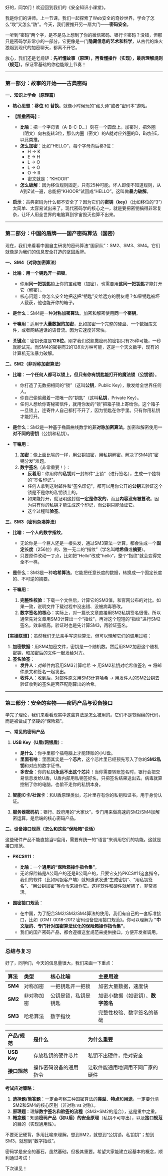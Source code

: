 好的，同学们！欢迎回到我们的《安全知识小课堂》。

我是你们的讲师。上一节课，我们一起探索了Web安全的奇妙世界，学会了怎么“攻”又怎么“防”。今天，我们要推开另一扇大门——**密码安全**。

一听到“密码”两个字，是不是马上想到了你的微信密码、银行卡密码？没错，但那只是密码学非常小的一部分。它更像是一门**隐藏信息的艺术和科学**，从古代的烽火狼烟到现代的加密聊天，都离不开它。

放心，我们还是老规矩：**先听懂故事（原理），再看懂操作（实现），最后理解规则（规范）**。保证零基础的你也能跟上节奏！

---

### **第一部分：故事的开始——古典密码**

**一、知识上学会（原理篇）**

*   **核心思想**：**移位** 和 **替换**。就像小时候玩的“藏头诗”或者“密码本”游戏。
*   **【凯撒密码】**：
    *   **比喻**：把一个字母表（A-B-C-D...）刻在一个圆盘上。加密时，把外圈（明文）向右旋转3位，那么内圈（密文）的A就对应外圈的D，B对应E，以此类推。
    *   **怎么加密**：比如“HELLO”，每个字母向后移3位：
        *   H -> K
        *   E -> H
        *   L -> O
        *   L -> O
        *   O -> R
        *   密文就是：“KHOOR”
    *   **怎么破解**：因为移位规则固定，只有25种可能。坏人即使不知道规则，从A到Z试一遍，总能把“KHOOR”试回成“HELLO”。这叫做**暴力破解**。

*   **启示**：古典密码为什么都不安全了？因为它们的**密钥（key）**（比如移位的“3”）太简单、太容易试出来了。现代密码学的核心之一，就是要把密钥搞得非常复杂，让坏人用全世界的电脑算到宇宙毁灭也算不出来。

---

### **第二部分：中国的盾牌——国产密码算法（国密）**

现在，我们来看看中国自主研发的密码算法“国家队”：SM2、SM3、SM4。它们就像是为我们的信息安全打造的坚固盾牌。

**一、SM4（对称加密算法）**

*   **比喻**：**用一个钥匙开一把锁**。
    *   你用**同一把钥匙**锁上你的宝藏箱（加密），也需要用**这同一把钥匙**才能打开它（解密）。
    *   核心问题：你怎么安全地把这把“钥匙”交给远方的朋友呢？如果钥匙被坏人截获，他也能开你的箱子。

*   **是什么**：SM4是一种**对称加密算法**。加密和解密使用**同一个密钥**。
*   **干嘛用**：适用于**大量数据的加密**，比如加密一个完整的硬盘、一个数据库文件，或者网络通话的语音流。因为它速度非常快。
*   **关键点**：密钥长度是**128位**。刚才我们说凯撒密码的密钥只有25种可能，一秒就能试完。而SM4的密钥有2的128次方种可能，这是一个天文数字，现有的计算机无法暴力破解。

**二、SM2（非对称加密算法）**

*   **比喻**：**一个任何人都可以锁上，但只有你有钥匙能打开的魔法锁（公钥锁）**。
    *   你打造了无数把相同的“锁”（这叫**公钥**，Public Key），散发给全世界任何人。
    *   你自己偷偷藏着一把唯一的“钥匙”（这叫**私钥**，Private Key）。
    *   任何人想给你寄秘密信件，就用你发的“锁”把箱子锁上寄给你。这个箱子一旦锁上，连寄件人自己都打不开了，因为钥匙在你手里。只有你用私钥才能打开。

*   **是什么**：SM2是一种基于椭圆曲线数学的**非对称加密算法**。加密和解密使用**一对不同的密钥**（公钥和私钥）。
*   **干嘛用**：
    1.  **加密**：像上面比喻的一样，用公钥加密，用私钥解密。解决了SM4的“密钥分发”难题。
    2.  **数字签名**（非常重要！）：
        *   **反着用**：你用你的**私钥**对一封邮件“上锁”（进行签名），生成一个独特的“签名印记”。
        *   任何人拿到这封邮件和“签名印记”，都可以用你公开的**公钥**去验证这个锁是不是你的私钥锁上的。
        *   如果能打开，就证明这封信**一定是你发的**，而且**内容没有被篡改**。因为只有你的私钥才能生成这个印记，而公钥只能验证它。
        *   这个过程叫**验签**。

**三、SM3（密码杂凑算法）**

*   **比喻**：**一个人的数字指纹**。
    *   无论你是一个巨人还是一根头发，通过SM3算法一计算，都会生成一个**固定长度**（256位）的、独一无二的“指纹”（学名叫**哈希值**或**摘要**）。
    *   只要原件改动一丁点，比如把“Hello”改成“hello”，整个“指纹”就会变得完全不一样。

*   **是什么**：SM3是一种**哈希算法**。它能把任意长度的数据，转换成一个固定长度的、不可逆的摘要。
*   **干嘛用**：
    1.  **完整性校验**：下载一个文件后，计算它的SM3值，和官网公布的对比。如果一致，说明文件下载过程中没出错、没被病毒篡改。
    2.  **数字签名的核心**：实际上，对一篇长文章直接用SM2私钥签名很慢。所以通常先对文章用SM3计算出一个“指纹”，再对这个短短的“指纹”进行SM2签名，效率极高。验证时也是先计算SM3，再验证签名。

**【实操联想】**：虽然我们无法亲手写这些算法，但可以理解它们的调用过程：
1.  **加密数据**：用SM4加密文件，密钥是一个随机数。然后用SM2加密这个随机密钥，和加密后的文件一起发给对方。
2.  **签名验签**：
    *   **发件人**：对邮件内容用SM3计算哈希 -> 用SM2私钥对哈希值签名 -> 将邮件原文和签名一起发出。
    *   **收件人**：收到后，对邮件原文用SM3计算哈希 -> 用发件人的SM2公钥去验证收到的签名是否匹配刚算出的哈希。

---

### **第三部分：安全的实物——密码产品与设备接口**

学完了理论，我们来看看现实中这些算法是怎么被用的。它们不是软绵绵的代码，而是被做成了坚硬的“保险箱”。

**一、常见的密码产品**

1.  **USB Key（U盾/网银盾）**：
    *   **是什么**：你手里那个插电脑上才能转账的小U盘。
    *   **里面有啥**：里面其实是一个**芯片**，这个芯片里已经预先写入了你的**SM2私钥**和对应的数字证书。
    *   **多安全**：你的私钥**永远不出这个芯片**！当你需要转账签名时，银行会把交易信息发给U盾，U盾内部用私钥签好名，只把签名结果送出去。病毒就算控制了你的电脑，也偷不走你的私钥本身。

2.  **智能IC卡/社保卡**：和U盾原理类似，芯片里存有你的私钥和证书，用于身份认证。

3.  **服务器密码机**：银行、政府用的“大家伙”。专门用来做高速的SM2/SM4加解密运算，是后端的核心密码产品。

**二、设备接口规范（怎么和这些“保险箱”说话）**

这些硬件产品不能直接当U盘用，需要有统一的“语言”来调用它们的功能。这就是接口规范。

*   **PKCS#11**：
    *   **比喻**：一个**通用的“保险箱操作指令集”**。
    *   无论保险箱是A公司产的还是B公司产的，只要它支持PKCS#11这套指令，我们的软件（比如网银客户端）就知道该发送“生成密钥”、“用私钥签名”、“用公钥加密”等命令来操作它。这样软件和硬件就解耦了，非常灵活。

*   **国密接口规范**：
    *   在中国，为了配合SM2/SM3/SM4算法的使用，我们有自己的一套标准接口，比如《GMT 0018-2012 密码设备应用接口规范》。你可以理解为 **“中文版的、专门针对国密算法优化的保险箱操作指令集”**。
    *   我们的国产密码产品，都会遵循这套规范来提供接口，方便开发者调用。

---

### **总结与复习**

好了，同学们，今天的信息量很大，我们来画一下重点：

| 算法 | 类型 | 核心比喻 | 主要用途 |
| :--- | :--- | :--- | :--- |
| **SM4** | 对称加密 | 一把钥匙开一把锁 | 加密大量数据，速度快 |
| **SM2** | 非对称加密 | 公钥是锁，私钥是钥匙 | 加密小数据（如密钥）、**数字签名** |
| **SM3** | 哈希算法 | 数字指纹 | 完整性校验、数字签名的基础 |

| 产品/规范 | 是什么 | 为什么重要 |
| :--- | :--- | :--- |
| **USB Key** | 存放私钥的硬件芯片 | 私钥不出硬件，绝对安全 |
| **接口规范** | 操作密码设备的通用指令 | 让软件能通用地调用不同厂家的硬件 |

**考试应对策略：**

1.  **选择题/简答题**：一定会考察三种国密算法的**类型**、**特点**和**用途**。一定要分清SM2和SM4的核心区别（非对称 vs 对称）。
2.  **原理题**：理解**数字签名和验签的流程**（SM3+SM2的组合），这是重中之重。
3.  **概念题**：知道**密码产品（如U盾）的安全原理**（私钥不可导出），以及**接口规范**的目的（实现通用性）。

不要死记硬背，多用比喻来理解。想到SM2，就想到“公钥锁，私钥钥”；想到SM3，就想到“数字指纹”。

密码学是安全的基石，虽然基础，但极其重要。希望大家能建立起基本的概念，顺利通过考试！

下次课见！
